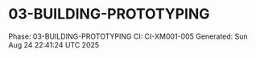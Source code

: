 # 03-BUILDING-PROTOTYPING
Phase: 03-BUILDING-PROTOTYPING
CI: CI-XM001-005
Generated: Sun Aug 24 22:41:24 UTC 2025
